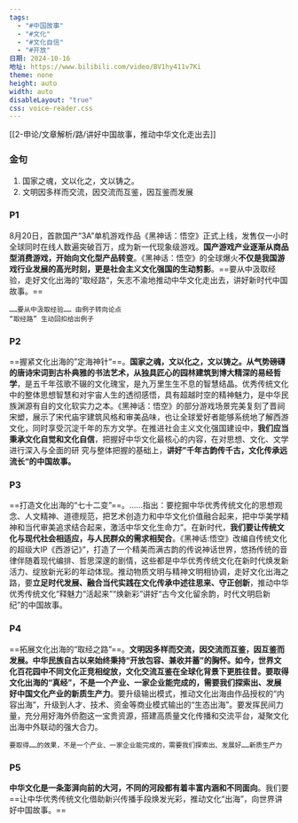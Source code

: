 ```yaml
---
tags:
  - "#中国故事"
  - "#文化"
  - "#文化自信"
  - "#开放"
日期: 2024-10-16
地址: https://www.bilibili.com/video/BV1hy411v7Ki
theme: none
height: auto
width: auto
disableLayout: "true"
css: voice-reader.css
---
```

[[2-申论/文章解析/路/讲好中国故事，推动中华文化走出去]]

### 金句

1. 国家之魂，文以化之，文以铸之。
2. 文明因多样而交流，因交流而互鉴，因互鉴而发展

### P1

8月20日，首款国产“3A”单机游戏作品《黑神话：悟空》正式上线，发售仅一小时全球同时在线人数遍突破百万，成为新一代现象级游戏。**国产游戏产业逐渐从商品型消费游戏，开始向文化型产品转变**。《黑神话：悟空》的全球爆火**不仅是我国游戏行业发展的高光时刻，更是社会主义文化强国的生动剪影**。==要从中汲取经验，走好文化出海的“取经路“，矢志不渝地推动中华文化走出去，讲好新时代中国故事。==

	……要从中汲取经验…… 由例子转向论点
	“取经路” 生动回扣给出例子
### P2

==握紧文化出海的”定海神针“==。**国家之魂，文以化之，文以铸之。从气势磅礴的唐诗宋词到古朴典雅的书法艺术，从独具匠心的园林建筑到博大精深的易经哲学**，是五千年弦歌不辍的文化瑰宝，是九万里生生不息的智慧结晶。优秀传统文化中的整体思想智慧和对宇宙人生的透彻感悟，具有超越时空的精神魅力，是中华民族渊源有自的文化软实力之本。《黑神话：悟空》的部分游戏场景完美复刻了晋祠宋塑，展示了宋代庙宇建筑风格和审美品味，也让全球爱好者能够系统地了解西游文化，同时享受沉淀千年的东方文学。在推进社会主义文化强国建设中，**我们应当秉承文化自觉和文化自信**，把握好中华文化最核心的内容，在对思想、文化、文学进行深入与全面的研 究与整体把握的基础上，**讲好”千年古韵传千古，文化传承远流长“的中国故事。**
### P3

==打造文化出海的“七十二变”==。……指出：要挖掘中华优秀传统文化的思想观念、人文精神、道德规范，把艺术创造力和中华文化价值融合起来，把中华美学精神和当代审美追求结合起来，激活中华文化生命力”。在新时代，**我们要让传统文化与现代社会相适应，与人民群众的需求相契合**。《黑神话:悟空》改编自传统文化的超级大IP《西游记》”，打造了一个精美而满古韵的传说神话世界，悠扬传统的音律伴随着现代编排、哲思深邃的剧情，这些都是中华优秀传统文化在新时代焕发新活力、绽放新光彩的年动体现。推动物质文明与精神文明相协调，走好文化出海之路，要**立足时代发展、融合当代实践在文化传承中述往思来、守正创新**，推动中华优秀传统文化“释魅力“活起来”“焕新彩”讲好“古今文化留余韵，时代文明启新纪”的中国故事。
### P4

==拓展文化出海的“取经之路”==。**文明因多样而交流，因交流而互鉴，因互鉴而发展。中华民族自古以来始终秉持“开放包容、兼收并蓄”的胸怀。如今，世界文化百花园中不同文化正竞相绽放，文化交流互鉴在全球化背景下更胜往昔。要取得文化出海的“真经”，不是一个产业、一家企业能完成的，需要我们探索出、发展好中国文化产业的新质生产力**。要升级输出模式，推动文化出海由作品授权的“内容出海”，升级到人才、技术、资金等商业模式输出的“生态出海”。要发挥民间力量，充分用好海外侨胞这一宝贵资源，搭建高质量文化传播和交流平台，凝聚文化出海中外联动的强大合力。

	要取得……的效果，不是一个产业、一家企业能完成的，需要我们探索出、发展好……新质生产力
### P5

**中华文化是一条澎湃向前的大河，不同的河段都有着丰富内涵和不同面向**。我们要==让中华优秀传统文化借助新兴传播手段焕发光彩，推动文化“出海”，向世界讲好中国故事。==




